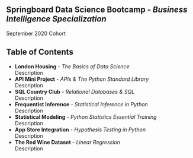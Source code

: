<h2>Springboard Data Science Bootcamp - <i>Business Intelligence Specialization</i></h2>
September 2020 Cohort

<h2> Table of Contents </h2>
<ul>
  <li> <b>London Housing</b> - <i>The Basics of Data Science</i> <br /> Description </li>
  
  <li> <b>API Mini Project</b> - <i>APIs & The Python Standard Library</i> <br /> Description </li>
  
  <li> <b>SQL Country Club</b> - <i>Relational Databases & SQL</i> <br /> Description </li>
  
  <li> <b>Frequentist Inference</b> - <i>Statistical Inference in Python</i> <br /> Description </li>
   
  <li> <b>Statistical Modeling</b> - <i>Python Statistics Essential Training</i> <br /> Description </li>
  
  <li> <b>App Store Integration</b> - <i>Hypothesis Testing in Python</i> <br /> Description </li>
  
  <li> <b>The Red Wine Dataset</b> - <i>Linear Regression</i> <br /> Description </li>






   
</ul>
